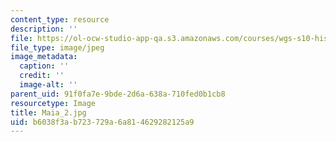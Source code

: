 ```yaml
---
content_type: resource
description: ''
file: https://ol-ocw-studio-app-qa.s3.amazonaws.com/courses/wgs-s10-history-of-women-in-science-and-engineering-fall-2017/b6038f3ab723729a6a814629282125a9_Maia_2.jpg
file_type: image/jpeg
image_metadata:
  caption: ''
  credit: ''
  image-alt: ''
parent_uid: 91f0fa7e-9bde-2d6a-638a-710fed0b1cb8
resourcetype: Image
title: Maia_2.jpg
uid: b6038f3a-b723-729a-6a81-4629282125a9
---
```


